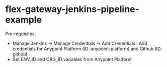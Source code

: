 # flex-gateway-jenkins-pipeline-example

Pre-requisites:
- Manage Jenkins -> Manage Credentials -> Add Credentials :
    Add credentials for Anypoint Platform (ID: anypoint-platform) and Github (ID: github)
- Set ENV_ID and ORG_ID variables from Anypoint Platform
